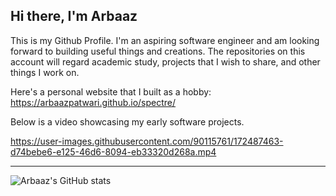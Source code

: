 ## Hi there, I'm Arbaaz

This is my Github Profile. I'm an aspiring software engineer and am looking forward to building useful things and creations. The repositories on this account will regard academic study, projects that I wish to share, and other things I work on.

Here's a personal website that I built as a hobby: https://arbaazpatwari.github.io/spectre/

Below is a video showcasing my early software projects.

https://user-images.githubusercontent.com/90115761/172487463-d74bebe6-e125-46d6-8094-eb33320d268a.mp4

---

![Arbaaz's GitHub stats](https://github-readme-stats.vercel.app/api?username=arbaazpatwari&show_icons=true&theme=transparent)
